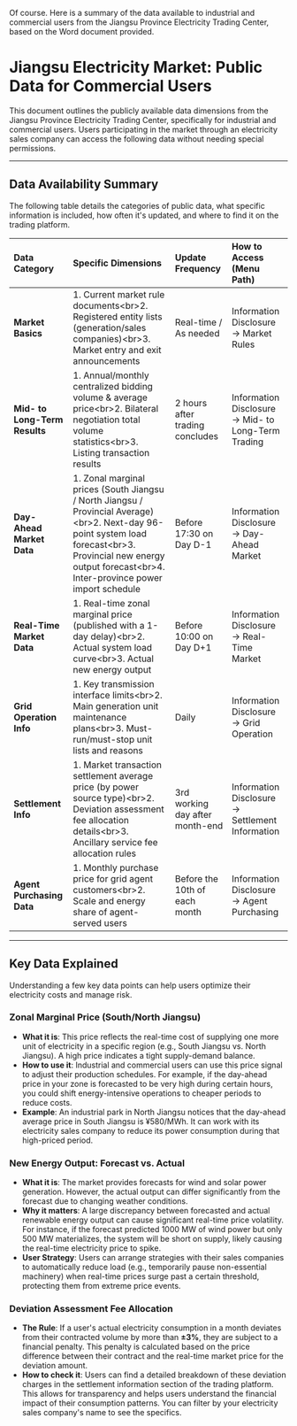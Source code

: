 Of course. Here is a summary of the data available to industrial and commercial users from the Jiangsu Province Electricity Trading Center, based on the Word document provided.

# Jiangsu Electricity Market: Public Data for Commercial Users

This document outlines the publicly available data dimensions from the Jiangsu Province Electricity Trading Center, specifically for industrial and commercial users. Users participating in the market through an electricity sales company can access the following data without needing special permissions.

-----

## Data Availability Summary

The following table details the categories of public data, what specific information is included, how often it's updated, and where to find it on the trading platform.

| Data Category | Specific Dimensions | Update Frequency | How to Access (Menu Path) |
| :--- | :--- | :--- | :--- |
| **Market Basics** | 1. Current market rule documents\<br\>2. Registered entity lists (generation/sales companies)\<br\>3. Market entry and exit announcements | Real-time / As needed | Information Disclosure → Market Rules |
| **Mid- to Long-Term Results** | 1. Annual/monthly centralized bidding volume & average price\<br\>2. Bilateral negotiation total volume statistics\<br\>3. Listing transaction results | 2 hours after trading concludes | Information Disclosure → Mid- to Long-Term Trading |
| **Day-Ahead Market Data** | 1. Zonal marginal prices (South Jiangsu / North Jiangsu / Provincial Average)\<br\>2. Next-day 96-point system load forecast\<br\>3. Provincial new energy output forecast\<br\>4. Inter-province power import schedule | Before 17:30 on Day D-1 | Information Disclosure → Day-Ahead Market |
| **Real-Time Market Data** | 1. Real-time zonal marginal price (published with a 1-day delay)\<br\>2. Actual system load curve\<br\>3. Actual new energy output | Before 10:00 on Day D+1 | Information Disclosure → Real-Time Market |
| **Grid Operation Info** | 1. Key transmission interface limits\<br\>2. Main generation unit maintenance plans\<br\>3. Must-run/must-stop unit lists and reasons | Daily | Information Disclosure → Grid Operation |
| **Settlement Info** | 1. Market transaction settlement average price (by power source type)\<br\>2. Deviation assessment fee allocation details\<br\>3. Ancillary service fee allocation rules | 3rd working day after month-end | Information Disclosure → Settlement Information |
| **Agent Purchasing Data** | 1. Monthly purchase price for grid agent customers\<br\>2. Scale and energy share of agent-served users | Before the 10th of each month | Information Disclosure → Agent Purchasing |

-----

## Key Data Explained

Understanding a few key data points can help users optimize their electricity costs and manage risk.

### Zonal Marginal Price (South/North Jiangsu)

  * **What it is**: This price reflects the real-time cost of supplying one more unit of electricity in a specific region (e.g., South Jiangsu vs. North Jiangsu). A high price indicates a tight supply-demand balance.
  * **How to use it**: Industrial and commercial users can use this price signal to adjust their production schedules. For example, if the day-ahead price in your zone is forecasted to be very high during certain hours, you could shift energy-intensive operations to cheaper periods to reduce costs.
  * **Example**: An industrial park in North Jiangsu notices that the day-ahead average price in South Jiangsu is ¥580/MWh. It can work with its electricity sales company to reduce its power consumption during that high-priced period.

### New Energy Output: Forecast vs. Actual

  * **What it is**: The market provides forecasts for wind and solar power generation. However, the actual output can differ significantly from the forecast due to changing weather conditions.
  * **Why it matters**: A large discrepancy between forecasted and actual renewable energy output can cause significant real-time price volatility. For instance, if the forecast predicted 1000 MW of wind power but only 500 MW materializes, the system will be short on supply, likely causing the real-time electricity price to spike.
  * **User Strategy**: Users can arrange strategies with their sales companies to automatically reduce load (e.g., temporarily pause non-essential machinery) when real-time prices surge past a certain threshold, protecting them from extreme price events.

### Deviation Assessment Fee Allocation

  * **The Rule**: If a user's actual electricity consumption in a month deviates from their contracted volume by more than **±3%**, they are subject to a financial penalty. This penalty is calculated based on the price difference between their contract and the real-time market price for the deviation amount.
  * **How to check it**: Users can find a detailed breakdown of these deviation charges in the settlement information section of the trading platform. This allows for transparency and helps users understand the financial impact of their consumption patterns. You can filter by your electricity sales company's name to see the specifics.
